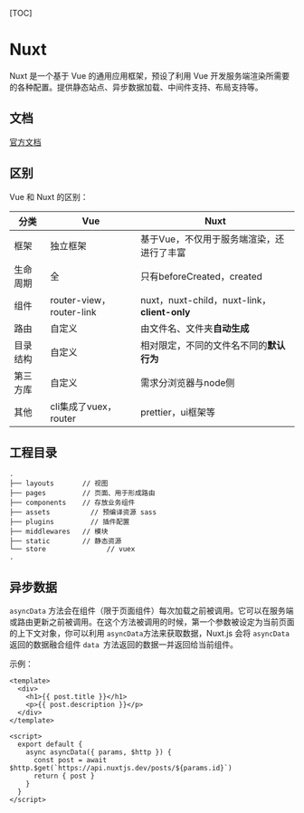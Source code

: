 [TOC]

# Nuxt

Nuxt 是一个基于 Vue 的通用应用框架，预设了利用 Vue 开发服务端渲染所需要的各种配置。提供静态站点、异步数据加载、中间件支持、布局支持等。



## 文档

[官方文档](https://zh.nuxtjs.org/)



## 区别

Vue 和 Nuxt 的区别：

| 分类     | Vue                      | Nuxt                                         |
| -------- | ------------------------ | -------------------------------------------- |
| 框架     | 独立框架                 | 基于Vue，不仅用于服务端渲染，还进行了丰富    |
| 生命周期 | 全                       | 只有beforeCreated，created                   |
| 组件     | router-view，router-link | nuxt，nuxt-child，nuxt-link，**client-only** |
| 路由     | 自定义                   | 由文件名、文件夹**自动生成**                 |
| 目录结构 | 自定义                   | 相对限定，不同的文件名不同的**默认行为**     |
| 第三方库 | 自定义                   | 需求分浏览器与node侧                         |
| 其他     | cli集成了vuex，router    | prettier，ui框架等                           |



## 工程目录

```
.
├── layouts       // 视图
├── pages         // 页面、用于形成路由
├── components    // 存放业务组件
├── assets    		// 预编译资源 sass
├── plugins    		// 插件配置
├── middlewares   // 模块
├── static        // 静态资源
└── store  				// vuex
. 
```



## 异步数据

`asyncData` 方法会在组件（限于页面组件）每次加载之前被调用。它可以在服务端或路由更新之前被调用。在这个方法被调用的时候，第一个参数被设定为当前页面的上下文对象，你可以利用 `asyncData`方法来获取数据，Nuxt.js 会将 `asyncData` 返回的数据融合组件 `data `方法返回的数据一并返回给当前组件。

示例：

```vue
<template>
  <div>
    <h1>{{ post.title }}</h1>
    <p>{{ post.description }}</p>
  </div>
</template>

<script>
  export default {
    async asyncData({ params, $http }) {
      const post = await $http.$get(`https://api.nuxtjs.dev/posts/${params.id}`)
      return { post }
    }
  }
</script>
```

